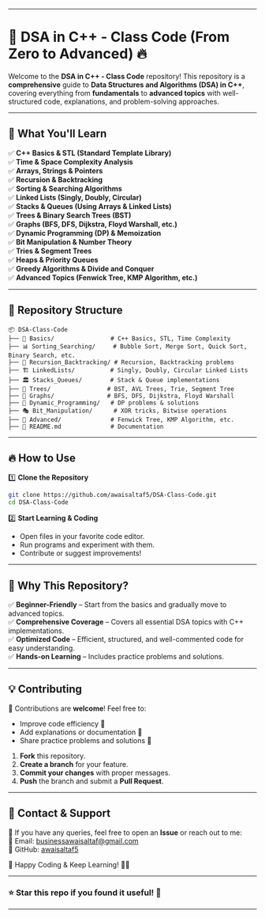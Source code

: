 

---

# 🚀 DSA in C++ - Class Code (From Zero to Advanced) 🔥  

Welcome to the **DSA in C++ - Class Code** repository! This repository is a **comprehensive** guide to **Data Structures and Algorithms (DSA) in C++**, covering everything from **fundamentals** to **advanced topics** with well-structured code, explanations, and problem-solving approaches.

---

## 📌 What You'll Learn  

✅ **C++ Basics & STL (Standard Template Library)**  
✅ **Time & Space Complexity Analysis**  
✅ **Arrays, Strings & Pointers**  
✅ **Recursion & Backtracking**  
✅ **Sorting & Searching Algorithms**  
✅ **Linked Lists (Singly, Doubly, Circular)**  
✅ **Stacks & Queues (Using Arrays & Linked Lists)**  
✅ **Trees & Binary Search Trees (BST)**  
✅ **Graphs (BFS, DFS, Dijkstra, Floyd Warshall, etc.)**  
✅ **Dynamic Programming (DP) & Memoization**  
✅ **Bit Manipulation & Number Theory**  
✅ **Tries & Segment Trees**  
✅ **Heaps & Priority Queues**  
✅ **Greedy Algorithms & Divide and Conquer**  
✅ **Advanced Topics (Fenwick Tree, KMP Algorithm, etc.)**  

---

## 📂 Repository Structure  

```
📦 DSA-Class-Code
├── 🔰 Basics/                # C++ Basics, STL, Time Complexity
├── 📊 Sorting_Searching/     # Bubble Sort, Merge Sort, Quick Sort, Binary Search, etc.
├── 🔁 Recursion_Backtracking/ # Recursion, Backtracking problems
├── 🏗️ LinkedLists/          # Singly, Doubly, Circular Linked Lists
├── 🏛️ Stacks_Queues/        # Stack & Queue implementations
├── 🌲 Trees/                # BST, AVL Trees, Trie, Segment Tree
├── 🔗 Graphs/               # BFS, DFS, Dijkstra, Floyd Warshall
├── 🎯 Dynamic_Programming/   # DP problems & solutions
├── 🎭 Bit_Manipulation/      # XOR tricks, Bitwise operations
├── 🎯 Advanced/              # Fenwick Tree, KMP Algorithm, etc.
├── 📜 README.md              # Documentation
```

---

## 🔥 How to Use  

1️⃣ **Clone the Repository**  
```sh
git clone https://github.com/awaisaltaf5/DSA-Class-Code.git
cd DSA-Class-Code
```

2️⃣ **Start Learning & Coding**  
- Open files in your favorite code editor.  
- Run programs and experiment with them.  
- Contribute or suggest improvements!  

---

## 🌟 Why This Repository?  

✅ **Beginner-Friendly** – Start from the basics and gradually move to advanced topics.  
✅ **Comprehensive Coverage** – Covers all essential DSA topics with C++ implementations.  
✅ **Optimized Code** – Efficient, structured, and well-commented code for easy understanding.  
✅ **Hands-on Learning** – Includes practice problems and solutions.  

---

## 💡 Contributing  

🚀 Contributions are **welcome**! Feel free to:  
- Improve code efficiency 🚀  
- Add explanations or documentation 📄  
- Share practice problems and solutions 📝  

1. **Fork** this repository.  
2. **Create a branch** for your feature.  
3. **Commit your changes** with proper messages.  
4. **Push** the branch and submit a **Pull Request**.  

---

## 📩 Contact & Support  

💬 If you have any queries, feel free to open an **Issue** or reach out to me:  
📧 Email: [businessawaisaltaf@gmail.com](mailto:businessawaisaltaf@gmail.com)  
🔗 GitHub: [awaisaltaf5](https://github.com/awaisaltaf5)  

🚀 Happy Coding & Keep Learning! 🎯🔥  

---

### ⭐ **Star this repo if you found it useful!** 🚀

---
